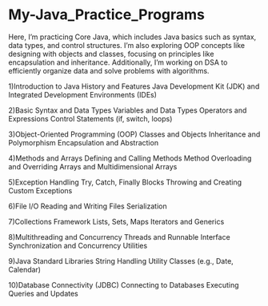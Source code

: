 # My-Java_Practice_Programs
 Here, I’m practicing Core Java, which includes Java basics such as syntax, data types, and control structures. I’m also exploring OOP concepts like designing with objects and classes, focusing on principles like encapsulation and inheritance. Additionally, I’m working on DSA to efficiently organize data and solve problems with algorithms.
 
 
 1)Introduction to Java
History and Features
Java Development Kit (JDK) and Integrated Development Environments (IDEs)

2)Basic Syntax and Data Types
Variables and Data Types
Operators and Expressions
Control Statements (if, switch, loops)

3)Object-Oriented Programming (OOP)
Classes and Objects
Inheritance and Polymorphism
Encapsulation and Abstraction

4)Methods and Arrays
Defining and Calling Methods
Method Overloading and Overriding
Arrays and Multidimensional Arrays

5)Exception Handling
Try, Catch, Finally Blocks
Throwing and Creating Custom Exceptions

6)File I/O
Reading and Writing Files
Serialization

7)Collections Framework
Lists, Sets, Maps
Iterators and Generics

8)Multithreading and Concurrency
Threads and Runnable Interface
Synchronization and Concurrency Utilities

9)Java Standard Libraries
String Handling
Utility Classes (e.g., Date, Calendar)

10)Database Connectivity (JDBC)
Connecting to Databases
Executing Queries and Updates
